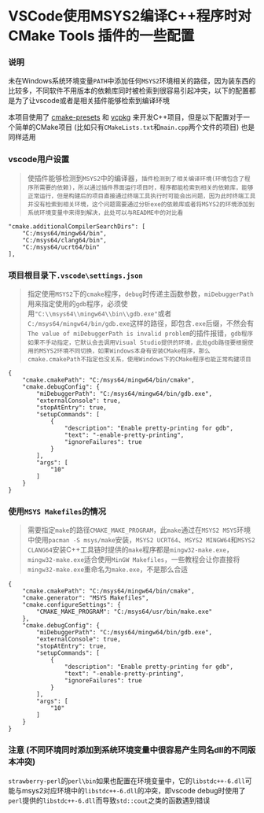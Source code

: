 VSCode使用MSYS2编译C++程序时对 CMake Tools 插件的一些配置
==========

### 说明
未在Windows系统环境变量`PATH`中添加任何`MSYS2`环境相关的路径，因为装东西的比较多，不同软件不用版本的依赖库同时被检索到很容易引起冲突，以下的配置都是为了让vscode或者是相关插件能够检索到编译环境

本项目使用了 [cmake-presets](https://cmake.org/cmake/help/latest/manual/cmake-presets.7.html) 和 [vcpkg](https://github.com/microsoft/vcpkg/blob/master/README_zh_CN.md) 来开发C++项目，但是以下配置对于一个简单的CMake项目 (比如只有`CMakeLists.txt`和`main.cpp`两个文件的项目) 也是同样适用

### vscode用户设置
> 使插件能够检测到`MSYS2`中的编译器，`插件检测到了相关编译环境(环境包含了程序所需要的依赖)，所以通过插件界面运行项目时，程序都能检索到相关的依赖库，能够正常运行，但是构建后的项目直接通过终端工具执行时可能会出问题，因为此时终端工具并没有检索到相关环境，这个问题需要通过分析exe的依赖库或者将MSYS2的环境添加到系统环境变量中来得到解决，此处可以与README中的对比看`
```
"cmake.additionalCompilerSearchDirs": [
    "C:/msys64/mingw64/bin",
    "C:/msys64/clang64/bin",
    "C:/msys64/ucrt64/bin"
],
```

### 项目根目录下`.vscode\settings.json`
> 指定使用`MSYS2`下的`cmake`程序，`debug`时传递主函数参数，`miDebuggerPath`用来指定使用的`gdb`程序，必须使用`"C:\\msys64\\mingw64\\bin\\gdb.exe"`或者`C:/msys64/mingw64/bin/gdb.exe`这样的路径，即包含`.exe`后缀，不然会有`The value of miDebuggerPath is invalid problem`的插件报错，`gdb程序如果不手动指定，它默认会去调用Visual Studio提供的环境，此处gdb路径要根据使用的MSYS2环境不同切换，如果Windows本身有安装CMake程序，那么cmake.cmakePath不指定也没关系，使用Windows下的CMake程序也能正常构建项目`
```
{
    "cmake.cmakePath": "C:/msys64/mingw64/bin/cmake",
    "cmake.debugConfig": {
        "miDebuggerPath": "C:/msys64/mingw64/bin/gdb.exe",
        "externalConsole": true,
        "stopAtEntry": true,
        "setupCommands": [
            {
                "description": "Enable pretty-printing for gdb",
                "text": "-enable-pretty-printing",
                "ignoreFailures": true
            }
        ],
        "args": [
            "10"
        ]
    }
}
```

### 使用`MSYS Makefiles`的情况
> 需要指定`make`的路径`CMAKE_MAKE_PROGRAM`，此`make`通过在`MSYS2 MSYS`环境中使用`pacman -S msys/make`安装，`MSYS2 UCRT64`、`MSYS2 MINGW64`和`MSYS2 CLANG64`安装C++工具链时提供的`make`程序都是`mingw32-make.exe`，`mingw32-make.exe`适合使用`MinGW Makefiles`，一些教程会让你直接将`mingw32-make.exe`重命名为`make.exe`，不是那么合适
```
{
    "cmake.cmakePath": "C:/msys64/mingw64/bin/cmake",
    "cmake.generator": "MSYS Makefiles",
    "cmake.configureSettings": {
        "CMAKE_MAKE_PROGRAM": "C:/msys64/usr/bin/make.exe"
    },
    "cmake.debugConfig": {
        "miDebuggerPath": "C:/msys64/mingw64/bin/gdb.exe",
        "externalConsole": true,
        "stopAtEntry": true,
        "setupCommands": [
            {
                "description": "Enable pretty-printing for gdb",
                "text": "-enable-pretty-printing",
                "ignoreFailures": true
            }
        ],
        "args": [
            "10"
        ]
    }
}
```

### 注意 (不同环境同时添加到系统环境变量中很容易产生同名dll的不同版本冲突)
`strawberry-perl`的`perl\bin`如果也配置在环境变量中，它的`libstdc++-6.dll`可能与msys2对应环境中的`libstdc++-6.dll`的冲突，即vscode debug时使用了`perl`提供的`libstdc++-6.dll`而导致`std::cout`之类的函数遇到错误
